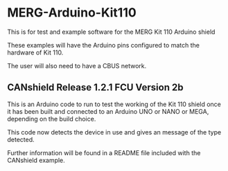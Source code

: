 # MERG-Arduino-Kit110
 This is for test and example software for the MERG Kit 110 Arduino  shield
 
 These examples will have the Arduino pins configured to match the hardware of Kit 110.
 
 The user will also need to have a CBUS network.
 
## CANshield Release 1.2.1 FCU Version 2b
 
 This is an Arduino code to run to test the working of the Kit 110 shield once it has been built and connected to an Arduino UNO or NANO or MEGA, depending on the build choice.
 
 This code now detects the device in use and gives an message of the type detected.
 
 Further information will be found in a README file included with the CANshield example.
 

